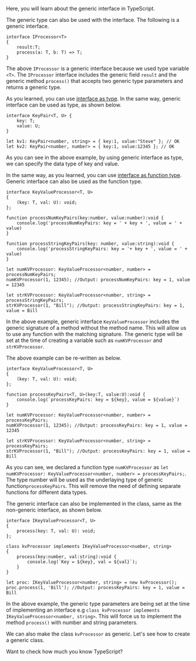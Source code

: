 Here, you will learn about the generic interface in TypeScript.

The generic type can also be used with the interface. The following is a generic interface.

    interface IProcessor<T> 
    { 
        result:T;
        process(a: T, b: T) => T;
    }
    

The above `IProcessor` is a generic interface because we used type variable `<T>`. The `IProcessor` interface includes the generic field `result` and the generic method `process()` that accepts two generic type parameters and returns a generic type.

As you learned, you can use [interface as type](https://www.tutorialsteacher.com/typescript/typescript-interface#interface-as-type). In the same way, generic interface can be used as type, as shown below.

    interface KeyPair<T, U> {
        key: T;
        value: U;
    }
    
    let kv1: KeyPair<number, string> = { key:1, value:"Steve" }; // OK
    let kv2: KeyPair<number, number> = { key:1, value:12345 }; // OK
    

As you can see in the above example, by using generic interface as type, we can specify the data type of key and value.

In the same way, as you learned, you can use [interface as function type](https://www.tutorialsteacher.com/typescript/typescript-interface#interface-as-function-type). Generic interface can also be used as the function type.

    interface KeyValueProcessor<T, U>
    {
        (key: T, val: U): void;
    };
    
    function processNumKeyPairs(key:number, value:number):void { 
        console.log('processNumKeyPairs: key = ' + key + ', value = ' + value)
    }
    
    function processStringKeyPairs(key: number, value:string):void { 
        console.log('processStringKeyPairs: key = '+ key + ', value = ' + value)
    }
        
    let numKVProcessor: KeyValueProcessor<number, number> = processNumKeyPairs;
    numKVProcessor(1, 12345); //Output: processNumKeyPairs: key = 1, value = 12345 
    
    let strKVProcessor: KeyValueProcessor<number, string> = processStringKeyPairs;
    strKVProcessor(1, "Bill"); //Output: processStringKeyPairs: key = 1, value = Bill 
    

In the above example, generic interface `KeyValueProcessor` includes the generic signature of a method without the method name. This will allow us to use any function with the matching signature. The generic type will be set at the time of creating a variable such as `numKVProcessor` and `strKVProcessor`.

The above example can be re-written as below.

    interface KeyValueProcessor<T, U>
    {
        (key: T, val: U): void;
    };
    
    function processKeyPairs<T, U>(key:T, value:U):void { 
        console.log(`processKeyPairs: key = ${key}, value = ${value}`)
    }
    
    let numKVProcessor: KeyValueProcessor<number, number> = processKeyPairs;
    numKVProcessor(1, 12345); //Output: processKeyPairs: key = 1, value = 12345 
    
    let strKVProcessor: KeyValueProcessor<number, string> = processKeyPairs;
    strKVProcessor(1, "Bill"); //Output: processKeyPairs: key = 1, value = Bill 
    

As you can see, we declared a function type `numKVProcessor` as `let numKVProcessor: KeyValueProcessor<number, number> = processKeyPairs;`. The type number will be used as the underlaying type of generic function`processKeyPairs`. This will remove the need of defining separate functions for different data types.

The generic interface can also be implemented in the class, same as the non-generic interface, as shown below.

    interface IKeyValueProcessor<T, U>
    {
        process(key: T, val: U): void;
    };
    
    class kvProcessor implements IKeyValueProcessor<number, string>
    { 
        process(key:number, val:string):void { 
            console.log(`Key = ${key}, val = ${val}`);
        }
    }
    
    let proc: IKeyValueProcessor<number, string> = new kvProcessor();
    proc.process(1, 'Bill'); //Output: processKeyPairs: key = 1, value = Bill 
    

In the above example, the generic type parameters are being set at the time of implementing an interface e.g `class kvProcessor implements IKeyValueProcessor<number, string>`. This will force us to implement the method `process()` with number and string parameters.

We can also make the class `kvProcessor` as generic. Let's see how to create a generic class.

Want to check how much you know TypeScript?